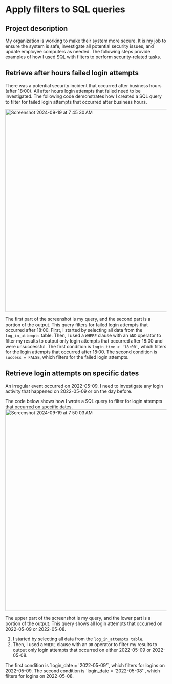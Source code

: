 # Apply filters to SQL queries

## Project description
My organization is working to make their system more secure. It is my job to ensure the system
is safe, investigate all potential security issues, and update employee computers as needed.
The following steps provide examples of how I used SQL with filters to perform
security-related tasks.

## Retrieve after hours failed login attempts
There was a potential security incident that occurred after business hours (after 18:00). All after
hours login attempts that failed need to be investigated.
The following code demonstrates how I created a SQL query to filter for failed login attempts
that occurred after business hours.

<img width="633" alt="Screenshot 2024-09-19 at 7 45 30 AM" src="https://github.com/user-attachments/assets/09fd12c3-c666-4bcb-ab3b-3609c1e20a2a">

The first part of the screenshot is my query, and the second part is a portion of the output.
This query filters for failed login attempts that occurred after 18:00. First, I started by selecting
all data from the `log_in_attempts` table. Then, I used a `WHERE` clause with an `AND` operator
to filter my results to output only login attempts that occurred after 18:00 and were
unsuccessful. The first condition is `login_time > '18:00'`, which filters for the login
attempts that occurred after 18:00. The second condition is `success = FALSE`, which filters
for the failed login attempts.

## Retrieve login attempts on specific dates
An irregular event occurred on 2022-05-09. I need to investigate any login activity that happened on 2022-05-09
or on the day before.

The code below shows how I wrote a SQL query to filter for login attempts that
occurred on specific dates.
<img width="629" alt="Screenshot 2024-09-19 at 7 50 03 AM" src="https://github.com/user-attachments/assets/4d04bfc4-36fb-405d-895f-773f5c375d9a">

The upper part of the screenshot is my query, and the lower part is a portion of the output.
This query shows all login attempts that occurred on 2022-05-09 or 2022-05-08. 
1) I started by selecting all data from the `log_in_attempts table`.
2) Then, I used a `WHERE` clause with an `OR` operator to filter my results to output only login attempts that occurred on either
2022-05-09 or 2022-05-08.
<div>The first condition is `login_date = '2022-05-09'`, which filters for logins on 2022-05-09. The second condition is `login_date = '2022-05-08'`, which filters for logins on 2022-05-08.</div>


